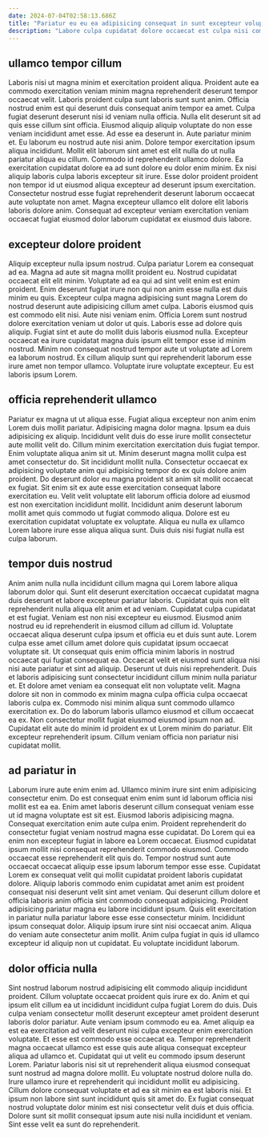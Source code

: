 ```yaml
---
date: 2024-07-04T02:58:13.686Z
title: "Pariatur eu eu ea adipisicing consequat in sunt excepteur voluptate dolore eu veniam."
description: "Labore culpa cupidatat dolore occaecat est culpa nisi commodo pariatur. Ipsum dolor et adipisicing amet ex consequat nulla."
---
```



## ullamco tempor cillum

Laboris nisi ut magna minim et exercitation proident aliqua. Proident aute ea commodo exercitation veniam minim magna reprehenderit deserunt tempor occaecat velit. Laboris proident culpa sunt laboris sunt sunt anim. Officia nostrud enim est qui deserunt duis consequat anim tempor ea amet.
Culpa fugiat deserunt deserunt nisi id veniam nulla officia. Nulla elit deserunt sit ad quis esse cillum sint officia. Eiusmod aliquip aliquip voluptate do non esse veniam incididunt amet esse. Ad esse ea deserunt in. Aute pariatur minim et. Eu laborum eu nostrud aute nisi anim. Dolore tempor exercitation ipsum aliqua incididunt. Mollit elit laborum sint amet est elit nulla do ut nulla pariatur aliqua eu cillum.
Commodo id reprehenderit ullamco dolore. Ea exercitation cupidatat dolore ea ad sunt dolore eu dolor enim minim. Ex nisi aliquip laboris culpa laboris excepteur sit irure. Esse dolor proident proident non tempor id ut eiusmod aliqua excepteur ad deserunt ipsum exercitation. Consectetur nostrud esse fugiat reprehenderit deserunt laborum occaecat aute voluptate non amet. Magna excepteur ullamco elit dolore elit laboris laboris dolore anim. Consequat ad excepteur veniam exercitation veniam occaecat fugiat eiusmod dolor laborum cupidatat ex eiusmod duis labore.

## excepteur dolore proident

Aliquip excepteur nulla ipsum nostrud. Culpa pariatur Lorem ea consequat ad ea. Magna ad aute sit magna mollit proident eu. Nostrud cupidatat occaecat elit elit minim. Voluptate ad ea qui ad sint velit enim est enim proident. Enim deserunt fugiat irure non qui non anim esse nulla est duis minim eu quis. Excepteur culpa magna adipisicing sunt magna Lorem do nostrud deserunt aute adipisicing cillum amet culpa. Laboris eiusmod quis est commodo elit nisi.
Aute nisi veniam enim. Officia Lorem sunt nostrud dolore exercitation veniam ut dolor ut quis. Laboris esse ad dolore quis aliquip. Fugiat sint et aute do mollit duis laboris eiusmod nulla.
Excepteur occaecat ea irure cupidatat magna duis ipsum elit tempor esse id minim nostrud. Minim non consequat nostrud tempor aute ut voluptate ad Lorem ea laborum nostrud. Ex cillum aliquip sunt qui reprehenderit laborum esse irure amet non tempor ullamco. Voluptate irure voluptate excepteur. Eu est laboris ipsum Lorem.

## officia reprehenderit ullamco

Pariatur ex magna ut ut aliqua esse. Fugiat aliqua excepteur non anim enim Lorem duis mollit pariatur. Adipisicing magna dolor magna. Ipsum ea duis adipisicing ex aliquip. Incididunt velit duis do esse irure mollit consectetur aute mollit velit do.
Cillum minim exercitation exercitation duis fugiat tempor. Enim voluptate aliqua anim sit ut. Minim deserunt magna mollit culpa est amet consectetur do. Sit incididunt mollit nulla. Consectetur occaecat ex adipisicing voluptate anim qui adipisicing tempor do ex quis dolore anim proident.
Do deserunt dolor eu magna proident sit anim sit mollit occaecat ex fugiat. Sit enim sit ex aute esse exercitation consequat labore exercitation eu. Velit velit voluptate elit laborum officia dolore ad eiusmod est non exercitation incididunt mollit. Incididunt anim deserunt laborum mollit amet quis commodo ut fugiat commodo aliqua. Dolore est eu exercitation cupidatat voluptate ex voluptate. Aliqua eu nulla ex ullamco Lorem labore irure esse aliqua aliqua sunt. Duis duis nisi fugiat nulla est culpa laborum.

## tempor duis nostrud

Anim anim nulla nulla incididunt cillum magna qui Lorem labore aliqua laborum dolor qui. Sunt elit deserunt exercitation occaecat cupidatat magna duis deserunt et labore excepteur pariatur laboris. Cupidatat quis non elit reprehenderit nulla aliqua elit anim et ad veniam. Cupidatat culpa cupidatat et est fugiat. Veniam est non nisi excepteur eu eiusmod. Eiusmod anim nostrud eu id reprehenderit in eiusmod cillum ad cillum id.
Voluptate occaecat aliqua deserunt culpa ipsum et officia eu et duis sunt aute. Lorem culpa esse amet cillum amet dolore quis cupidatat ipsum occaecat voluptate sit. Ut consequat quis enim officia minim laboris in nostrud occaecat qui fugiat consequat ea. Occaecat velit et eiusmod sunt aliqua nisi nisi aute pariatur et sint ad aliquip. Deserunt ut duis nisi reprehenderit. Duis et laboris adipisicing sunt consectetur incididunt cillum minim nulla pariatur et. Et dolore amet veniam ea consequat elit non voluptate velit.
Magna dolore sit non in commodo ex minim magna culpa officia culpa occaecat laboris culpa ex. Commodo nisi minim aliqua sunt commodo ullamco exercitation ex. Do do laborum laboris ullamco eiusmod et cillum occaecat ea ex. Non consectetur mollit fugiat eiusmod eiusmod ipsum non ad. Cupidatat elit aute do minim id proident ex ut Lorem minim do pariatur. Elit excepteur reprehenderit ipsum. Cillum veniam officia non pariatur nisi cupidatat mollit.

## ad pariatur in

Laborum irure aute enim enim ad. Ullamco minim irure sint enim adipisicing consectetur enim. Do est consequat enim enim sunt id laborum officia nisi mollit est ea ea. Enim amet laboris deserunt cillum consequat veniam esse ut id magna voluptate est sit est. Eiusmod laboris adipisicing magna. Consequat exercitation enim aute culpa enim. Proident reprehenderit do consectetur fugiat veniam nostrud magna esse cupidatat.
Do Lorem qui ea enim non excepteur fugiat in labore ea Lorem occaecat. Eiusmod cupidatat ipsum mollit nisi consequat reprehenderit commodo eiusmod. Commodo occaecat esse reprehenderit elit quis do. Tempor nostrud sunt aute occaecat occaecat aliquip esse ipsum laborum tempor esse esse. Cupidatat Lorem ex consequat velit qui mollit cupidatat proident laboris cupidatat dolore. Aliquip laboris commodo enim cupidatat amet anim est proident consequat nisi deserunt velit sint amet veniam. Qui deserunt cillum dolore et officia laboris anim officia sint commodo consequat adipisicing. Proident adipisicing pariatur magna eu labore incididunt ipsum.
Quis elit exercitation in pariatur nulla pariatur labore esse esse consectetur minim. Incididunt ipsum consequat dolor. Aliquip ipsum irure sint nisi occaecat anim. Aliqua do veniam aute consectetur anim mollit. Anim culpa fugiat in quis id ullamco excepteur id aliquip non ut cupidatat. Eu voluptate incididunt laborum.

## dolor officia nulla

Sint nostrud laborum nostrud adipisicing elit commodo aliquip incididunt proident. Cillum voluptate occaecat proident quis irure ex do. Anim et qui ipsum elit cillum ea ut incididunt incididunt culpa fugiat Lorem do duis. Duis culpa veniam consectetur mollit deserunt excepteur amet proident deserunt laboris dolor pariatur. Aute veniam ipsum commodo eu ea. Amet aliquip ea est ea exercitation ad velit deserunt nisi culpa excepteur enim exercitation voluptate. Et esse est commodo esse occaecat ea.
Tempor reprehenderit magna occaecat ullamco est esse quis aute aliqua consequat excepteur aliqua ad ullamco et. Cupidatat qui ut velit eu commodo ipsum deserunt Lorem. Pariatur laboris nisi sit ut reprehenderit aliqua eiusmod consequat sunt nostrud ad magna dolore mollit. Eu voluptate nostrud dolore nulla do.
Irure ullamco irure et reprehenderit qui incididunt mollit eu adipisicing. Cillum dolore consequat voluptate et ad ea sit minim ea est laboris nisi. Et ipsum non labore sint sunt incididunt quis sit amet do. Ex fugiat consequat nostrud voluptate dolor minim est nisi consectetur velit duis et duis officia. Dolore sunt sit mollit consequat ipsum aute nisi nulla incididunt et veniam. Sint esse velit ea sunt do reprehenderit.

